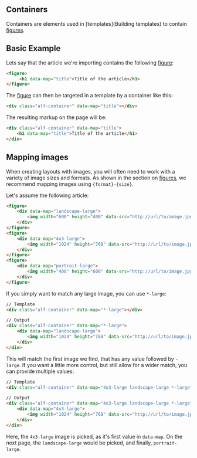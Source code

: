 ## Containers

Containers are elements used in [templates](Building templates) to contain [figures](figure).

## Basic Example

Lets say that the article we're importing contains the following [figure](figure):

```html
<figure>
     <h1 data-map="title">Title of the article</h1>
</figure>
```

The [figure](figure) can then be targeted in a template by a container like this:

```html
<div class="alf-container" data-map="title"></div>
```

The resulting markup on the page will be:

```html
<div class="alf-container" data-map="title">
    <h1 data-map="title">Title of the article</h1>
</div>
```

## Mapping images

When creating layouts with images, you will often need to work with a variety of image sizes and formats. As shown in the section on [figures](figures), we recommend mapping images using `{format}-{size}`.

Let's assume the following article:

```html
<figure>
    <div data-map="landscape-large">
        <img width="600" height="400" data-src="http://url/to/image.jpg" data-src-2x="http://url/to/image@2x.jpg" />
    </div>
</figure>
<figure>
    <div data-map="4x3-large">
        <img width="1024" height="768" data-src="http://url/to/image.jpg" data-src-2x="http://url/to/image@2x.jpg" />
    </div>
</figure>
<figure>
    <div data-map="portrait-large">
        <img width="400" height="600" data-src="http://url/to/image.jpg" data-src-2x="http://url/to/image@2x.jpg" />
    </div>
</figure>
```

If you simply want to match any large image, you can use `*-large`:

```html
// Template
<div class="alf-container" data-map="*-large"></div>

// Output
<div class="alf-container" data-map="*-large">
	<div data-map="landscape-large">
        <img width="1024" height="768" data-src="http://url/to/image.jpg" data-src-2x="http://url/to/image@2x.jpg" />
    </div>
</div>
```

This will match the first image we find, that has any value followed by `-large`. If you want a little more control, but still allow for a wider match, you can provide multiple values:

```html
// Template
<div class="alf-container" data-map="4x3-large landscape-large *-large"></div>

// Output
<div class="alf-container" data-map="4x3-large landscape-large *-large">
	<div data-map="4x3-large">
        <img width="1024" height="768" data-src="http://url/to/image.jpg" data-src-2x="http://url/to/image@2x.jpg" />
    </div>
</div>
```

Here, the `4x3-large` image is picked, as it's first value in `data-map`. On the next page, the `landscape-large` would be picked, and finally, `portrait-large`.
